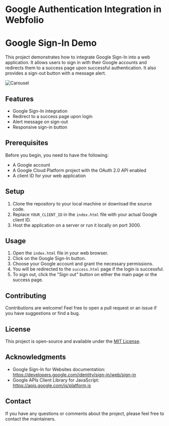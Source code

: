 # Google Authentication Integration in Webfolio

# Google Sign-In Demo

This project demonstrates how to integrate Google Sign-In into a web application. It allows users to sign in with their Google accounts and redirects them to a success page upon successful authentication. It also provides a sign-out button with a message alert.

<img src="https://github.com/mrmichaelque/Google-Authenticator/carousel/index.html" alt="Carousel">

## Features

- Google Sign-In integration
- Redirect to a success page upon login
- Alert message on sign-out
- Responsive sign-in button

## Prerequisites

Before you begin, you need to have the following:

- A Google account
- A Google Cloud Platform project with the OAuth 2.0 API enabled
- A client ID for your web application

## Setup

1. Clone the repository to your local machine or download the source code.
2. Replace `YOUR_CLIENT_ID` in the `index.html` file with your actual Google client ID.
3. Host the application on a server or run it locally on port 3000.

## Usage

1. Open the `index.html` file in your web browser.
2. Click on the Google Sign-In button.
3. Choose your Google account and grant the necessary permissions.
4. You will be redirected to the `success.html` page if the login is successful.
5. To sign out, click the "Sign out" button on either the main page or the success page.

## Contributing

Contributions are welcome! Feel free to open a pull request or an issue if you have suggestions or find a bug.

## License

This project is open-source and available under the [MIT License](LICENSE).

## Acknowledgments

- Google Sign-In for Websites documentation: https://developers.google.com/identity/sign-in/web/sign-in
- Google APIs Client Library for JavaScript: https://apis.google.com/js/platform.js

## Contact

If you have any questions or comments about the project, please feel free to contact the maintainers.



